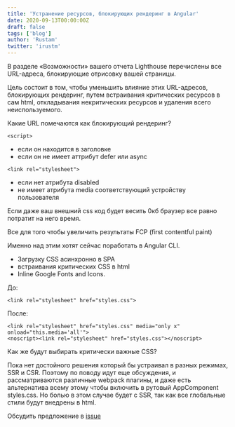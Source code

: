 ```yaml
---
title: 'Устранение ресурсов, блокирующих рендеринг в Angular'
date: 2020-09-13T00:00:00Z
draft: false
tags: ['blog']
author: 'Rustam'
twitter: 'irustm'
---
```


В разделе «Возможности» вашего отчета Lighthouse перечислены все URL-адреса, блокирующие отрисовку вашей страницы.

<!--more-->

Цель состоит в том, чтобы уменьшить влияние этих URL-адресов, блокирующих рендеринг, путем встраивания критических ресурсов в сам html, откладывания некритических ресурсов и удаления всего неиспользуемого.

Какие URL помечаются как блокирующий рендеринг?

`<script>`

- если он находится в заголовке
- если он не имеет аттрибут defer или async

`<link rel="stylesheet">`

- если нет атрибута disabled
- не имеет атрибута media соответствующий устройству пользователя

Если даже ваш внешний css код будет весить 0кб браузер все равно потратит на него время.

Все для того чтобы увеличить результаты FCP (first contentful paint)

Именно над этим хотят сейчас поработать в Angular CLI.

- Загрузку CSS асинхронно в SPA
- встраивания критических CSS в html
- Inline Google Fonts and Icons.

До:

`<link rel="stylesheet" href="styles.css">`

После:

```
<link rel="stylesheet" href="styles.css" media="only x" onload="this.media='all'">
<noscript><link rel="stylesheet" href="styles.css"></noscript>
```

Как же будут выбирать критически важные CSS?

Пока нет достойного решения который бы устраивал в разных режимах, SSR и CSR. Поэтому по поводу идут еще обсуждения, и рассматриваются различные webpack плагины, и даже есть альтернатива всему этому чтобы включить в рутовый AppComponent styles.css. Но болью в этом случае будет с SSR, так как все глобальные стили будут внедрены в html.

Обсудить предложение в [issue](https://github.com/angular/angular-cli/issues/18730)
